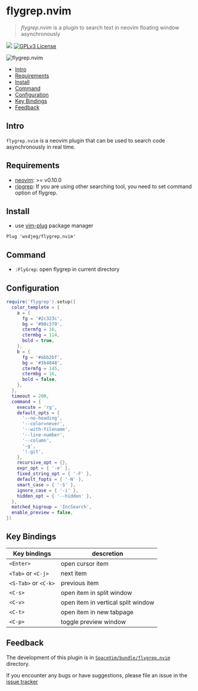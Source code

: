 # flygrep.nvim

> _flygrep.nvim_ is a plugin to search text in neovim floating window asynchronously

[![](https://spacevim.org/img/build-with-SpaceVim.svg)](https://spacevim.org)
[![GPLv3 License](https://img.spacevim.org/license-GPLv3-blue.svg)](LICENSE)

![flygrep.nvim](https://img.spacevim.org/flygrep.nvim.gif)

<!-- vim-markdown-toc GFM -->

- [Intro](#intro)
- [Requirements](#requirements)
- [Install](#install)
- [Command](#command)
- [Configuration](#configuration)
- [Key Bindings](#key-bindings)
- [Feedback](#feedback)

<!-- vim-markdown-toc -->

## Intro

`flygrep.nvim` is a neovim plugin that can be used to search code asynchronously in real time.

## Requirements

- [neovim](https://github.com/neovim/neovim): >= v0.10.0
- [ripgrep](https://github.com/BurntSushi/ripgrep): If you are using other searching tool, you need to set command option of flygrep.

## Install

- use [vim-plug](https://github.com/junegunn/vim-plug) package manager

```
Plug 'wsdjeg/flygrep.nvim'
```

## Command

- `:FlyGrep`: open flygrep in current directory

## Configuration

```lua
require('flygrep').setup({
  color_templete = {
    a = {
      fg = '#2c323c',
      bg = '#98c379',
      ctermfg = 16,
      ctermbg = 114,
      bold = true,
    },
    b = {
      fg = '#abb2bf',
      bg = '#3b4048',
      ctermfg = 145,
      ctermbg = 16,
      bold = false,
    },
  },
  timeout = 200,
  command = {
    execute = 'rg',
    default_opts = {
      '--no-heading',
      '--color=never',
      '--with-filename',
      '--line-number',
      '--column',
      '-g',
      '!.git',
    },
    recursive_opt = {},
    expr_opt = { '-e' },
    fixed_string_opt = { '-F' },
    default_fopts = { '-N' },
    smart_case = { '-S' },
    ignore_case = { '-i' },
    hidden_opt = { '--hidden' },
  },
  matched_higroup = 'IncSearch',
  enable_preview = false,
})
```

## Key Bindings

| Key bindings         | descretion                         |
| -------------------- | ---------------------------------- |
| `<Enter>`            | open cursor item                   |
| `<Tab>` or `<C-j>`   | next item                          |
| `<S-Tab>` or `<C-k>` | previous item                      |
| `<C-s>`              | open item in split window          |
| `<C-v>`              | open item in vertical split window |
| `<C-t>`              | open item in new tabpage           |
| `<C-p>`              | toggle preview window              |

## Feedback

The development of this plugin is in [`SpaceVim/bundle/flygrep.nvim`](https://github.com/SpaceVim/SpaceVim/tree/master/bundle/flygrep.nvim) directory.

If you encounter any bugs or have suggestions, please file an issue in the [issue tracker](https://github.com/SpaceVim/SpaceVim/issues)
